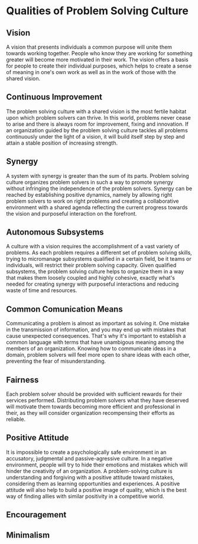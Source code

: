 # Qualities of Problem Solving Culture

## Vision
A vision that presents individuals a common purpose will unite them towards working together. People who know they are working for something greater will become more motivated in their work. The vision offers a basis for people to create their individual purposes, which helps to create a sense of meaning in one's own work as well as in the work of those with the shared vision.

## Continuous Improvement
The problem solving culture with a shared vision is the most fertile habitat upon which problem solvers can thrive. In this world, problems never cease to arise and there is always room for improvement, fixing and innovation. If an organization guided by the problem solving culture tackles all problems continuously under the light of a vision, it will build itself step by step and attain a stable position of increasing strength. 

## Synergy
A system with synergy is greater than the sum of its parts. Problem solving culture organizes problem solvers in such a way to promote synergy without infringing the independence of the problem solvers. Synergy can be reached by establishing positive dynamics, namely by allowing right problem solvers to work on right problems and creating a collaborative environment with a shared agenda reflecting the current progress towards the vision and purposeful interaction on the forefront.

## Autonomous Subsystems
A culture with a vision requires the accomplishment of a vast variety of problems. As each problem requires a different set of problem solving skills, trying to micromanage subsystems qualified in a certain field, be it teams or individuals, will restrict their problem solving capacity. Given qualified subsystems, the problem solving culture helps to organize them in a way that makes them loosely coupled and highly cohesive, exactly what's needed for creating synergy with purposeful interactions and reducing waste of time and resources.

## Common Comunication Means
Communicating a problem is almost as important as solving it. One mistake in the transmission of information, and you may end up with mistakes that cause unexpected consequences. That's why it's important to establish a common language with terms that have unambigous meaning among the members of an organization. Knowing how to communicate ideas in a domain, problem solvers will feel more open to share ideas with each other, preventing the fear of misunderstanding.

## Fairness
Each problem solver should be provided with sufficient rewards for their services performed. Distributing problem solvers what they have deserved will motivate them towards becoming more efficient and professional in their, as they will consider organization recompensing their efforts as reliable.

## Positive Attitude
It is impossible to create a psychologically safe environment in an accusatory, judgmental and passive-agressive culture. In a negative environment, people will try to hide their emotions and mistakes which will hinder the creativity of an organization. A problem-solving culture is understanding and forgiving with a positive attitude toward mistakes, considering them as learning opportunities and experiences. A positive attitude will also help to build a positive image of quality, which is the best way of finding allies with similar positivity in a competitive world.

## Encouragement


## Minimalism

